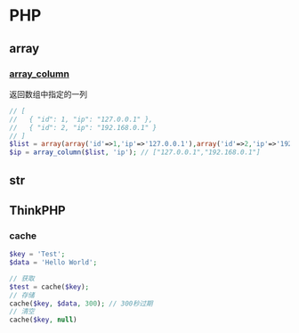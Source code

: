 # PHP

## array
### [array_column](https://www.php.net/manual/zh/function.array-column.php)
返回数组中指定的一列
```php
// [
//   { "id": 1, "ip": "127.0.0.1" },
//   { "id": 2, "ip": "192.168.0.1" }
// ]
$list = array(array('id'=>1,'ip'=>'127.0.0.1'),array('id'=>2,'ip'=>'192.168.0.1'));
$ip = array_column($list, 'ip'); // ["127.0.0.1","192.168.0.1"]
```

## str

## ThinkPHP
### cache
```php
$key = 'Test';
$data = 'Hello World';

// 获取
$test = cache($key);
// 存储
cache($key, $data, 300); // 300秒过期
// 清空
cache($key, null)
```
